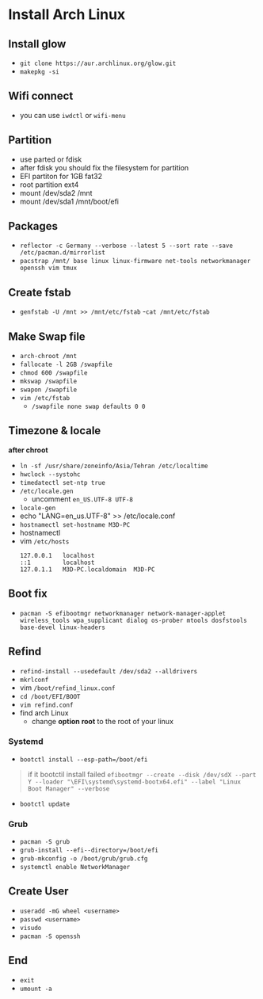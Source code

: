 # Install Arch Linux
## Install glow
- `git clone https://aur.archlinux.org/glow.git`
- `makepkg -si`
## Wifi connect
- you can use `iwdctl` or `wifi-menu`
## Partition
- use parted or fdisk
- after fdisk you should fix the filesystem for partition
- EFI partiton for 1GB fat32
- root partition ext4
- mount /dev/sda2 /mnt
- mount /dev/sda1 /mnt/boot/efi
## Packages 
- `reflector -c Germany --verbose --latest 5 --sort rate --save /etc/pacman.d/mirrorlist`
- `pacstrap /mnt/ base linux linux-firmware net-tools networkmanager openssh vim tmux`

## Create fstab
- `genfstab -U /mnt >> /mnt/etc/fstab`
-`cat /mnt/etc/fstab`

## Make Swap file
- `arch-chroot /mnt`
- `fallocate -l 2GB /swapfile`
- `chmod 600 /swapfile`
- `mkswap /swapfile`
- `swapon /swapfile`
- `vim /etc/fstab`
	- `/swapfile none swap defaults 0 0`

## Timezone & locale
**after chroot**
- `ln -sf /usr/share/zoneinfo/Asia/Tehran /etc/localtime`
- `hwclock --systohc`
- `timedatectl set-ntp true`
- `/etc/locale.gen`
	- uncomment `en_US.UTF-8 UTF-8` 
- `locale-gen`
- echo "LANG=en_us.UTF-8" >> /etc/locale.conf
- `hostnamectl set-hostname M3D-PC`
- hostnamectl
- vim `/etc/hosts`
	```
	127.0.0.1	localhost
	::1			localhost
	127.0.1.1	M3D-PC.localdomain	M3D-PC
	```
## Boot fix
- `pacman -S efibootmgr networkmanager network-manager-applet wireless_tools wpa_supplicant dialog os-prober mtools dosfstools base-devel linux-headers`
## Refind
- `refind-install --usedefault /dev/sda2 --alldrivers`
- `mkrlconf`
- vim `/boot/refind_linux.conf`
- `cd /boot/EFI/BOOT` 
- `vim refind.conf`
- find arch Linux
	- change **option root** to the root of your linux
### Systemd
- `bootctl install --esp-path=/boot/efi`
> if it bootctil install failed
> `efibootmgr --create --disk /dev/sdX --part Y --loader "\EFI\systemd\systemd-bootx64.efi" --label "Linux Boot Manager" --verbose`
- `bootctl update`
### Grub
- `pacman -S grub`
- `grub-install --efi--directory=/boot/efi`
- `grub-mkconfig -o /boot/grub/grub.cfg`
- `systemctl enable NetworkManager`
## Create User
- `useradd -mG wheel <username>`
- `passwd <username>`
- `visudo`
- `pacman -S openssh`
## End
- `exit`
- `umount -a`
